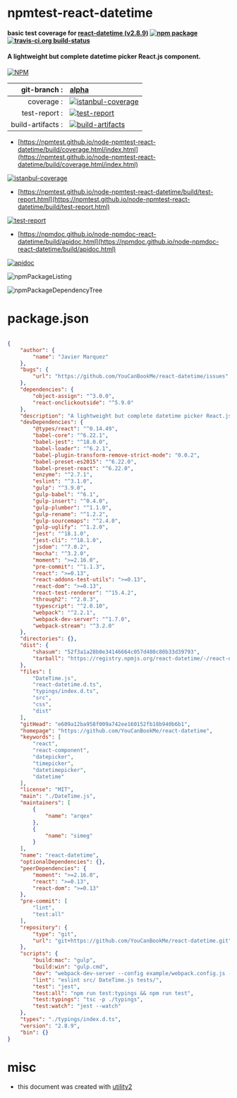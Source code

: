 # npmtest-react-datetime

#### basic test coverage for  [react-datetime (v2.8.9)](https://github.com/YouCanBookMe/react-datetime)  [![npm package](https://img.shields.io/npm/v/npmtest-react-datetime.svg?style=flat-square)](https://www.npmjs.org/package/npmtest-react-datetime) [![travis-ci.org build-status](https://api.travis-ci.org/npmtest/node-npmtest-react-datetime.svg)](https://travis-ci.org/npmtest/node-npmtest-react-datetime)

#### A lightweight but complete datetime picker React.js component.

[![NPM](https://nodei.co/npm/react-datetime.png?downloads=true&downloadRank=true&stars=true)](https://www.npmjs.com/package/react-datetime)

| git-branch : | [alpha](https://github.com/npmtest/node-npmtest-react-datetime/tree/alpha)|
|--:|:--|
| coverage : | [![istanbul-coverage](https://npmtest.github.io/node-npmtest-react-datetime/build/coverage.badge.svg)](https://npmtest.github.io/node-npmtest-react-datetime/build/coverage.html/index.html)|
| test-report : | [![test-report](https://npmtest.github.io/node-npmtest-react-datetime/build/test-report.badge.svg)](https://npmtest.github.io/node-npmtest-react-datetime/build/test-report.html)|
| build-artifacts : | [![build-artifacts](https://npmtest.github.io/node-npmtest-react-datetime/glyphicons_144_folder_open.png)](https://github.com/npmtest/node-npmtest-react-datetime/tree/gh-pages/build)|

- [https://npmtest.github.io/node-npmtest-react-datetime/build/coverage.html/index.html](https://npmtest.github.io/node-npmtest-react-datetime/build/coverage.html/index.html)

[![istanbul-coverage](https://npmtest.github.io/node-npmtest-react-datetime/build/screenCapture.buildCi.browser.%252Ftmp%252Fbuild%252Fcoverage.lib.html.png)](https://npmtest.github.io/node-npmtest-react-datetime/build/coverage.html/index.html)

- [https://npmtest.github.io/node-npmtest-react-datetime/build/test-report.html](https://npmtest.github.io/node-npmtest-react-datetime/build/test-report.html)

[![test-report](https://npmtest.github.io/node-npmtest-react-datetime/build/screenCapture.buildCi.browser.%252Ftmp%252Fbuild%252Ftest-report.html.png)](https://npmtest.github.io/node-npmtest-react-datetime/build/test-report.html)

- [https://npmdoc.github.io/node-npmdoc-react-datetime/build/apidoc.html](https://npmdoc.github.io/node-npmdoc-react-datetime/build/apidoc.html)

[![apidoc](https://npmdoc.github.io/node-npmdoc-react-datetime/build/screenCapture.buildCi.browser.%252Ftmp%252Fbuild%252Fapidoc.html.png)](https://npmdoc.github.io/node-npmdoc-react-datetime/build/apidoc.html)

![npmPackageListing](https://npmtest.github.io/node-npmtest-react-datetime/build/screenCapture.npmPackageListing.svg)

![npmPackageDependencyTree](https://npmtest.github.io/node-npmtest-react-datetime/build/screenCapture.npmPackageDependencyTree.svg)



# package.json

```json

{
    "author": {
        "name": "Javier Marquez"
    },
    "bugs": {
        "url": "https://github.com/YouCanBookMe/react-datetime/issues"
    },
    "dependencies": {
        "object-assign": "^3.0.0",
        "react-onclickoutside": "^5.9.0"
    },
    "description": "A lightweight but complete datetime picker React.js component.",
    "devDependencies": {
        "@types/react": "^0.14.49",
        "babel-core": "^6.22.1",
        "babel-jest": "^18.0.0",
        "babel-loader": "^6.2.1",
        "babel-plugin-transform-remove-strict-mode": "0.0.2",
        "babel-preset-es2015": "^6.22.0",
        "babel-preset-react": "^6.22.0",
        "enzyme": "^2.7.1",
        "eslint": "^3.1.0",
        "gulp": "^3.9.0",
        "gulp-babel": "^6.1",
        "gulp-insert": "^0.4.0",
        "gulp-plumber": "^1.1.0",
        "gulp-rename": "^1.2.2",
        "gulp-sourcemaps": "^2.4.0",
        "gulp-uglify": "^1.2.0",
        "jest": "^18.1.0",
        "jest-cli": "^18.1.0",
        "jsdom": "^7.0.2",
        "mocha": "^3.2.0",
        "moment": ">=2.16.0",
        "pre-commit": "^1.1.3",
        "react": ">=0.13",
        "react-addons-test-utils": ">=0.13",
        "react-dom": ">=0.13",
        "react-test-renderer": "^15.4.2",
        "through2": "^2.0.3",
        "typescript": "^2.0.10",
        "webpack": "^2.2.1",
        "webpack-dev-server": "^1.7.0",
        "webpack-stream": "^3.2.0"
    },
    "directories": {},
    "dist": {
        "shasum": "52f3a1a28b0e34146664c057d480c80b33d39793",
        "tarball": "https://registry.npmjs.org/react-datetime/-/react-datetime-2.8.9.tgz"
    },
    "files": [
        "DateTime.js",
        "react-datetime.d.ts",
        "typings/index.d.ts",
        "src",
        "css",
        "dist"
    ],
    "gitHead": "e609a12ba958f009a742ee160152fb18b940b6b1",
    "homepage": "https://github.com/YouCanBookMe/react-datetime",
    "keywords": [
        "react",
        "react-component",
        "datepicker",
        "timepicker",
        "datetimepicker",
        "datetime"
    ],
    "license": "MIT",
    "main": "./DateTime.js",
    "maintainers": [
        {
            "name": "arqex"
        },
        {
            "name": "simeg"
        }
    ],
    "name": "react-datetime",
    "optionalDependencies": {},
    "peerDependencies": {
        "moment": ">=2.16.0",
        "react": ">=0.13",
        "react-dom": ">=0.13"
    },
    "pre-commit": [
        "lint",
        "test:all"
    ],
    "repository": {
        "type": "git",
        "url": "git+https://github.com/YouCanBookMe/react-datetime.git"
    },
    "scripts": {
        "build:mac": "gulp",
        "build:win": "gulp.cmd",
        "dev": "webpack-dev-server --config example/webpack.config.js --devtool eval --progress --colors --hot --content-base example",
        "lint": "eslint src/ DateTime.js tests/",
        "test": "jest",
        "test:all": "npm run test:typings && npm run test",
        "test:typings": "tsc -p ./typings",
        "test:watch": "jest --watch"
    },
    "types": "./typings/index.d.ts",
    "version": "2.8.9",
    "bin": {}
}
```



# misc
- this document was created with [utility2](https://github.com/kaizhu256/node-utility2)
